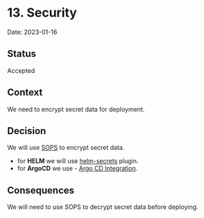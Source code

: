 # 13. Security

Date: 2023-01-16

## Status

Accepted

## Context

We need to encrypt secret data for deployment.

## Decision

We will use [SOPS](https://github.com/mozilla/sops) to encrypt secret data.

- for **HELM** we will use [helm-secrets](https://github.com/jkroepke/helm-secrets/wiki/Usage) plugin.
- for **ArgoCD** we use - [Argo CD Integration](https://github.com/jkroepke/helm-secrets/blob/main/docs/ArgoCD%20Integration.md).

## Consequences

We will need to use SOPS to decrypt secret data before deploying.

